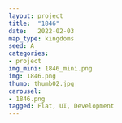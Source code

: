 ```yaml
---
layout: project
title:  "1846"
date:   2022-02-03
map_type: kingdoms
seed: A
categories:
- project
img_mini: 1846_mini.png
img: 1846.png
thumb: thumb02.jpg
carousel:
- 1846.png
tagged: Flat, UI, Development
---
```


